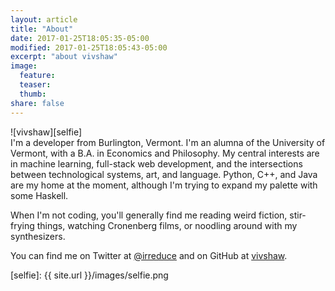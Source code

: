 ```yaml
---
layout: article
title: "About"
date: 2017-01-25T18:05:35-05:00
modified: 2017-01-25T18:05:43-05:00
excerpt: "about vivshaw"
image:
  feature:
  teaser:
  thumb:
share: false
---
```


<div class="pull-right" markdown="span">
![vivshaw][selfie]
</div>
I'm a developer from Burlington, Vermont. I'm an alumna of the University of Vermont, with a B.A. in Economics and Philosophy. My central interests are in machine learning, full-stack web development, and the intersections between technological systems, art, and language. Python, C++, and Java are my home at the moment, although I'm trying to expand my palette with some Haskell.

When I'm not coding, you'll generally find me reading weird fiction, stir-frying things, watching Cronenberg films, or noodling around with my synthesizers.

You can find me on Twitter at [@irreduce](https://twitter.com/irreduce) and on GitHub at [vivshaw](https://github.com/vivshaw).

[selfie]: {{ site.url }}/images/selfie.png